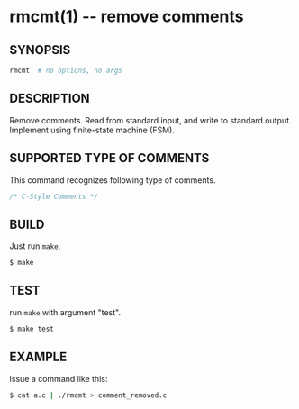 # rmcmt(1) -- remove comments

## SYNOPSIS
```bash
rmcmt  # no options, no args
```

## DESCRIPTION
Remove comments.
Read from standard input, and write to standard output.
Implement using finite-state machine (FSM).

## SUPPORTED TYPE OF COMMENTS
This command recognizes following type of comments.
```cpp
/* C-Style Comments */
```

## BUILD
Just run `make`.
```bash
$ make
```

## TEST
run `make` with argument "test".
```bash
$ make test
```

## EXAMPLE
Issue a command like this:
```bash
$ cat a.c | ./rmcmt > comment_removed.c
```
